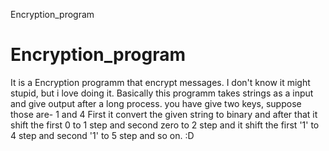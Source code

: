 Encryption_program
# Encryption_program
It is a Encryption programm that encrypt messages.
I don't know it might stupid, but i love doing it.
Basically this programm takes strings as a input and give output after a long process.
you have give two keys, suppose those are- 1 and 4
First it convert the given string to binary and after that it shift the first 0 to 1 step and second zero to 2 step
and it shift the first '1' to 4 step and second '1' to 5 step and so on. :D
